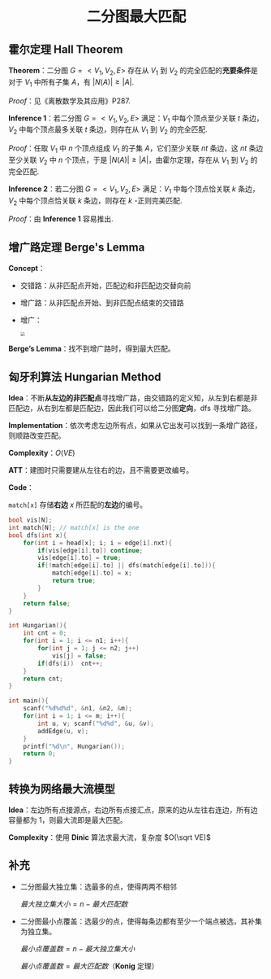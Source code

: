 <h1 style="text-align: center"> 二分图最大匹配 </h1>



## 霍尔定理 Hall Theorem

**Theorem**：二分图 $G=<V_1,V_2,E>$ 存在从 $V_1$ 到 $V_2$ 的完全匹配的**充要条件**是对于 $V_1$ 中所有子集 $A$，有 $\left|N(A)\right|\geq\left|A\right|$. 

*Proof*：见《离散数学及其应用》P287. 

**Inference 1**：若二分图 $G=<V_1,V_2,E>$ 满足：$V_1$ 中每个顶点至少关联 $t$ 条边，$V_2$ 中每个顶点最多关联 $t$ 条边，则存在从 $V_1$ 到 $V_2$ 的完全匹配. 

*Proof*：任取 $V_1$ 中 $n$ 个顶点组成 $V_1$ 的子集 $A$，它们至少关联 $nt$ 条边，这 $nt$ 条边至少关联 $V_2$ 中 $n$ 个顶点，于是 $\left|N(A)\right|\geq\left|A\right|$，由霍尔定理，存在从 $V_1$ 到 $V_2$ 的完全匹配. 

**Inference 2**：若二分图 $G=<V_1,V_2,E>$ 满足：$V_1$ 中每个顶点恰关联 $k$ 条边，$V_2$ 中每个顶点恰关联 $k$ 条边，则存在 $k$ -正则完美匹配.

*Proof*：由 **Inference 1** 容易推出. 



## 增广路定理 Berge's Lemma

**Concept**：

- 交错路：从非匹配点开始，匹配边和非匹配边交替向前

- 增广路：从非匹配点开始、到非匹配点结束的交错路

- 增广：

  <img src="/Users/jason/Desktop/模板/图论 Graph Theory/img/augment.png" style="zoom: 50%;" />

**$\textbf{Berge's Lemma}$**：找不到增广路时，得到最大匹配。



## 匈牙利算法 Hungarian Method

**Idea**：不断**从左边的非匹配点**寻找增广路，由交错路的定义知，从左到右都是非匹配边，从右到左都是匹配边，因此我们可以给二分图**定向**，$\text{dfs}$ 寻找增广路。

**Implementation**：依次考虑左边所有点，如果从它出发可以找到一条增广路径，则顺路改变匹配。

**Complexity**：$O(VE)$ 

**ATT**：建图时只需要建从左往右的边，且不需要更改编号。

**Code**：

`match[x]` 存储**右边** $x$ 所匹配的**左边**的编号。

```cpp
bool vis[N];
int match[N]; // match[x] is the one 
bool dfs(int x){
	for(int i = head[x]; i; i = edge[i].nxt){
		if(vis[edge[i].to])	continue;
		vis[edge[i].to] = true;
		if(!match[edge[i].to] || dfs(match[edge[i].to])){
			match[edge[i].to] = x;
			return true;
		}
	}
	return false;
}

int Hungarian(){
	int cnt = 0;
	for(int i = 1; i <= n1; i++){
		for(int j = 1; j <= n2; j++)
			vis[j] = false;
		if(dfs(i))	cnt++;
	}
	return cnt;
}

int main(){
	scanf("%d%d%d", &n1, &n2, &m);
	for(int i = 1; i <= m; i++){
		int u, v; scanf("%d%d", &u, &v);
		addEdge(u, v);
	}
	printf("%d\n", Hungarian());
	return 0;
}
```



## 转换为网络最大流模型

**Idea**：左边所有点接源点，右边所有点接汇点，原来的边从左往右连边，所有边容量都为 $1$，则最大流即是最大匹配。

**Complexity**：使用 $\textbf{Dinic}$ 算法求最大流，复杂度 $O(\sqrt VE)$ 



## 补充

- 二分图最大独立集：选最多的点，使得两两不相邻

  $最大独立集大小=n-最大匹配数$ 

- 二分图最小点覆盖：选最少的点，使得每条边都有至少一个端点被选，其补集为独立集。

  $最小点覆盖数=n-最大独立集大小$ 
  
  $最小点覆盖数=最大匹配数$（$\textbf{Konig}$ 定理）